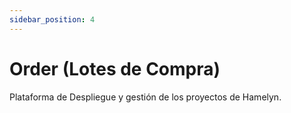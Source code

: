 ```yaml
---
sidebar_position: 4
---
```


# Order (Lotes de Compra)

Plataforma de Despliegue y gestión de los proyectos de Hamelyn.